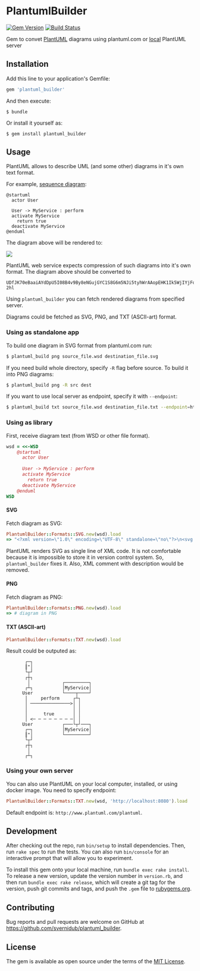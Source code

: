 # PlantumlBuilder

[![Gem Version](https://badge.fury.io/rb/plantuml_builder.svg)](https://badge.fury.io/rb/plantuml_builder)
[![Build Status](https://travis-ci.com/svernidub/plantuml_builder.svg?branch=master)](https://travis-ci.com/svernidub/plantuml_builder)

Gem to convet [PlantUML](http://plantuml.com) diagrams using plantuml.com or
[local](https://hub.docker.com/r/plantuml/plantuml-server/) PlantUML server

## Installation

Add this line to your application's Gemfile:

```ruby
gem 'plantuml_builder'
```

And then execute:

    $ bundle

Or install it yourself as:

    $ gem install plantuml_builder

## Usage

PlantUML allows to describe UML (and some other) diagrams in it's own text format.

For example, [sequence diagram](http://plantuml.com/sequence-diagram):
```wsd
@startuml
  actor User
  
  User -> MyService : perform
  activate MyService
    return true
  deactivate MyService
@enduml
```

The diagram above will be rendered to:

![](http://www.plantuml.com/plantuml/png/UDfJK70eBaaiAYdDpU5I08B4v9By8eNGujGYC1S8G6m5NJi5tyhWrAAopEHK1Ik5WjIYjFoYN9YEpBB4abI40gZEejIIqg8yXPAYKeX8IYfMfGwfUIaWsm5R-2hl)

PlantUML web service expects compression of such diagrams into
it's own format. The diagram above should be converted to

```
UDfJK70eBaaiAYdDpU5I08B4v9By8eNGujGYC1S8G6m5NJi5tyhWrAAopEHK1Ik5WjIYjFoYN9YEpBB4abI40gZEejIIqg8yXPAYKeX8IYfMfGwfUIaWsm5R-2hl
```

Using `plantuml_builder` you can fetch rendered diagrams from specified server.

Diagrams could be fetched as SVG, PNG, and TXT (ASCII-art) format.


### Using as standalone app

To build one diagram in SVG format from plantuml.com run:

```bash
$ plantuml_build png source_file.wsd destination_file.svg
```

If you need build whole directory, specify `-R` flag before source. To build it into PNG diagrams:

```bash
$ plantuml_build png -R src dest
```

If you want to use local server as endpoint, specify it with `--endpoint`:

```bash
$ plantuml_build txt source_file.wsd destination_file.txt --endpoint=http://localhost:8080
```

### Using as library

First, receive diagram text (from WSD or other file format).

```ruby
wsd = <<-WSD
    @startuml
      actor User
      
      User -> MyService : perform
      activate MyService
        return true
      deactivate MyService
    @enduml
WSD
```

#### SVG

Fetch diagram as SVG:

```ruby
PlantumlBuilder::Formats::SVG.new(wsd).load
=> "<?xml version=\"1.0\" encoding=\"UTF-8\" standalone=\"no\"?>\n<svg xmlns=\"http://www.w3.org/2000/svg\" xmlns:xlink=\"http://www.w3.org/1999/xlink\" contentScriptType=\"application/ecmascript\" contentStyleType=\"text/css\" height=\"251px\" preserveAspectRatio=\"none\" style=\"width:152px;height:251px;\" version=\"1.1\" viewBox=\"0 0 152 251\" width=\"152px\" zoomAndPan=\"magnify\">\n<defs>\n<filter height=\"300%\" id=\"fz1m93rvif4fb\" width=\"300%\" x=\"-1\" y=\"-1\">\n<feGaussianBlur result=\"blurOut\" stdDeviation=\"2.0\"/>\n<feColorMatrix in=\"blurOut\" result=\"blurOut2\" type=\"matrix\" values=\"0 0 0 0 0 0 0 0 0 0 0 0 0 0 0 0 0 0 .4 0\"/>\n<feOffset dx=\"4.0\" dy=\"4.0\" in=\"blurOut2\" result=\"blurOut3\"/>\n<feBlend in=\"SourceGraphic\" in2=\"blurOut3\" mode=\"normal\"/>\n</filter>\n</defs>\n<g>\n<rect fill=\"#FFFFFF\" filter=\"url(#fz1m93rvif4fb)\" height=\"29.1328\" style=\"stroke: #A80036; stroke-width: 1.0;\" width=\"10\" x=\"97\" y=\"117.4297\"/>\n<line style=\"stroke: #A80036; stroke-width: 1.0; stroke-dasharray: 5.0,5.0;\" x1=\"27\" x2=\"27\" y1=\"86.2969\" y2=\"164.5625\"/>\n<line style=\"stroke: #A80036; stroke-width: 1.0; stroke-dasharray: 5.0,5.0;\" x1=\"101.5\" x2=\"101.5\" y1=\"86.2969\" y2=\"164.5625\"/>\n<text fill=\"#000000\" font-family=\"sans-serif\" font-size=\"14\" lengthAdjust=\"spacingAndGlyphs\" textLength=\"32\" x=\"8\" y=\"82.9951\">\nUser</text>\n<ellipse cx=\"27\" cy=\"13\" fill=\"#FEFECE\" filter=\"url(#fz1m93rvif4fb)\" rx=\"8\" ry=\"8\" style=\"stroke: #A80036; stroke-width: 2.0;\"/>\n<path d=\"M27,21 L27,48 M14,29 L40,29 M27,48 L14,63 M27,48 L40,63 \" fill=\"none\" filter=\"url(#fz1m93rvif4fb)\" style=\"stroke: #A80036; stroke-width: 2.0;\"/>\n<text fill=\"#000000\" font-family=\"sans-serif\" font-size=\"14\" lengthAdjust=\"spacingAndGlyphs\" textLength=\"32\" x=\"8\" y=\"176.5576\">\nUser</text>\n<ellipse cx=\"27\" cy=\"189.8594\" fill=\"#FEFECE\" filter=\"url(#fz1m93rvif4fb)\" rx=\"8\" ry=\"8\" style=\"stroke: #A80036; stroke-width: 2.0;\"/>\n<path d=\"M27,197.8594 L27,224.8594 M14,205.8594 L40,205.8594 M27,224.8594 L14,239.8594 M27,224.8594 L40,239.8594 \" fill=\"none\" filter=\"url(#fz1m93rvif4fb)\" style=\"stroke: #A80036; stroke-width: 2.0;\"/>\n<rect fill=\"#FEFECE\" filter=\"url(#fz1m93rvif4fb)\" height=\"30.2969\" style=\"stroke: #A80036; stroke-width: 1.5;\" width=\"83\" x=\"58.5\" y=\"51\"/>\n<text fill=\"#000000\" font-family=\"sans-serif\" font-size=\"14\" lengthAdjust=\"spacingAndGlyphs\" textLength=\"69\" x=\"65.5\" y=\"70.9951\">\nMyService</text>\n<rect fill=\"#FEFECE\" filter=\"url(#fz1m93rvif4fb)\" height=\"30.2969\" style=\"stroke: #A80036; stroke-width: 1.5;\" width=\"83\" x=\"58.5\" y=\"163.5625\"/>\n<text fill=\"#000000\" font-family=\"sans-serif\" font-size=\"14\" lengthAdjust=\"spacingAndGlyphs\" textLength=\"69\" x=\"65.5\" y=\"183.5576\">\nMyService</text>\n<rect fill=\"#FFFFFF\" filter=\"url(#fz1m93rvif4fb)\" height=\"29.1328\" style=\"stroke: #A80036; stroke-width: 1.0;\" width=\"10\" x=\"97\" y=\"117.4297\"/>\n<polygon fill=\"#A80036\" points=\"85,113.4297,95,117.4297,85,121.4297,89,117.4297\" style=\"stroke: #A80036; stroke-width: 1.0;\"/>\n<line style=\"stroke: #A80036; stroke-width: 1.0;\" x1=\"27\" x2=\"91\" y1=\"117.4297\" y2=\"117.4297\"/>\n<text fill=\"#000000\" font-family=\"sans-serif\" font-size=\"13\" lengthAdjust=\"spacingAndGlyphs\" textLength=\"51\" x=\"34\" y=\"112.3638\">\nperform</text>\n<polygon fill=\"#A80036\" points=\"38,142.5625,28,146.5625,38,150.5625,34,146.5625\" style=\"stroke: #A80036; stroke-width: 1.0;\"/>\n<line style=\"stroke: #A80036; stroke-width: 1.0; stroke-dasharray: 2.0,2.0;\" x1=\"32\" x2=\"101\" y1=\"146.5625\" y2=\"146.5625\"/>\n<text fill=\"#000000\" font-family=\"sans-serif\" font-size=\"13\" lengthAdjust=\"spacingAndGlyphs\" textLength=\"26\" x=\"44\" y=\"141.4966\">\ntrue</text>\n\n</g>\n</svg"
```

PlantUML renders SVG as single line of XML code. It is not comfortable because it is impossible
to store it in version control system. So, `plantuml_builder` fixes it.
Also, XML comment with description would be removed.


#### PNG

Fetch diagram as PNG:
```ruby
PlantumlBuilder::Formats::PNG.new(wsd).load
=> # diagram in PNG
```

#### TXT (ASCII-art)

```ruby
PlantumlBuilder::Formats::TXT.new(wsd).load
```
Result could be outputed as:

```
       ┌─┐                      
       ║"│                      
       └┬┘                      
       ┌┼┐                      
        │            ┌─────────┐
       ┌┴┐           │MyService│
      User           └────┬────┘
       │     perform     ┌┴┐    
       │ ───────────────>│ │    
       │                 │ │    
       │      true       │ │    
       │ <─ ─ ─ ─ ─ ─ ─ ─│ │    
      User           ┌───└┬┘───┐
       ┌─┐           │MyService│
       ║"│           └─────────┘
       └┬┘                      
       ┌┼┐                      
        │                       
       ┌┴┐
```

### Using your own server

You can also use PlantUML on your local computer, installed, or using docker image.
You need to specify endpoint:

```ruby
PlantumlBuilder::Formats::TXT.new(wsd, 'http://localhost:8080').load
```

Default endpoint is: `http://www.plantuml.com/plantuml`.

## Development

After checking out the repo, run `bin/setup` to install dependencies. Then, run `rake spec` to run the tests. You can also run `bin/console` for an interactive prompt that will allow you to experiment.

To install this gem onto your local machine, run `bundle exec rake install`. To release a new version, update the version number in `version.rb`, and then run `bundle exec rake release`, which will create a git tag for the version, push git commits and tags, and push the `.gem` file to [rubygems.org](https://rubygems.org).

## Contributing

Bug reports and pull requests are welcome on GitHub at https://github.com/svernidub/plantuml_builder.


## License

The gem is available as open source under the terms of the [MIT License](http://opensource.org/licenses/MIT).

